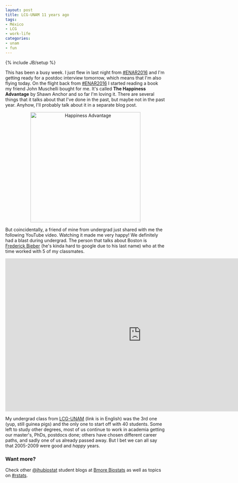 ```yaml
---
layout: post
title: LCG-UNAM 11 years ago
tags:
- México
- LCG
- work-life
categories:
- unam
- fun
---
```

{% include JB/setup %}


This has been a busy week. I just flew in last night from [#ENAR2016](https://twitter.com/hashtag/enar2016) and I'm getting ready for a postdoc interview tomorrow, which means that I'm also flying today. On the flight back from [#ENAR2016](https://twitter.com/hashtag/enar2016) I started reading a book my friend John Muschelli bought for me. It's called __The Happiness Advantage__ by Shawn Anchor and so far I'm loving it. There are several things that it talks about that I've done in the past, but maybe not in the past year. Anyhow, I'll probably talk about it in a separate blog post.


<center>
<a href='http://www.amazon.com/Happiness-Advantage-Principles-Performance-Paperback/dp/B00BR9RW4U/ref=sr_1_2?ie=UTF8&qid=1457631904&sr=8-2&keywords=the+happiness+advantage'><img alt = 'Happiness Advantage' height='346' src='http://ecx.images-amazon.com/images/I/41g4uexkAfL._SY344_BO1,204,203,200_.jpg' /></a>
</center>



But coincidentally, a friend of mine from undergrad just shared with me the following YouTube video. Watching it made me very happy! We definitely had a blast during undergrad. The person that talks about Boston is [Frederick Bieber](https://en.wikipedia.org/wiki/Frederick_Bieber) (he's kinda hard to google due to his last name) who at the time worked with 5 of my classmates.


<iframe width="853" height="480" src="https://www.youtube.com/embed/joIyVyIbRuk" frameborder="0" allowfullscreen></iframe>

My undergrad class from [LCG-UNAM](http://www.lcg.unam.mx/es/about) (link is in English) was the 3rd one (yup, still guinea pigs) and the only one to start off with 40 students. Some left to study other degrees, most of us continue to work in academia getting our master's, PhDs, postdocs done; others have chosen different career paths, and sadly one of us already passed away. But I bet we can all say that 2005-2009 were good and _happy_ years.



### Want more?

Check other [@jhubiostat](https://twitter.com/jhubiostat) student blogs at [Bmore Biostats](http://bmorebiostat.com/) as well as topics on [#rstats](https://twitter.com/search?q=%23rstats).
